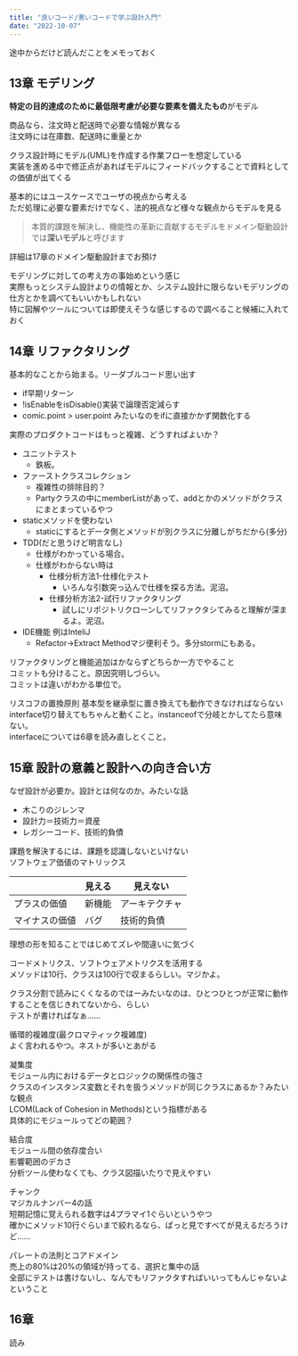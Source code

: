 ```yaml
---
title: "良いコード/悪いコードで学ぶ設計入門"
date: "2022-10-07"
---
```


途中からだけど読んだことをメモっておく

## 13章 モデリング

**特定の目的達成のために最低限考慮が必要な要素を備えたもの**がモデル

商品なら、注文時と配送時で必要な情報が異なる  
注文時には在庫数、配送時に重量とか

クラス設計時にモデル(UML)を作成する作業フローを想定している  
実装を進める中で修正点があればモデルにフィードバックすることで資料としての価値が出てくる  

基本的にはユースケースでユーザの視点から考える  
ただ処理に必要な要素だけでなく、法的視点など様々な観点からモデルを見る  

>本質的課題を解決し、機能性の革新に貢献するモデルをドメイン駆動設計では**深いモデル**と呼びます

詳細は17章のドメイン駆動設計までお預け

モデリングに対しての考え方の事始めという感じ  
実際もっとシステム設計よりの情報とか、システム設計に限らないモデリングの仕方とかを調べてもいいかもしれない  
特に図解やツールについては即使えそうな感じするので調べること候補に入れておく

## 14章 リファクタリング

基本的なことから始まる。リーダブルコード思い出す

- if早期リターン
- !isEnableをisDisable()実装で論理否定減らす
- comic.point > user.point みたいなのをifに直接かかず関数化する

実際のプロダクトコードはもっと複雑、どうすればよいか？

- ユニットテスト
  - 鉄板。
- ファーストクラスコレクション
  - 複雑性の排除目的？
  - Partyクラスの中にmemberListがあって、addとかのメソッドがクラスにまとまっているやつ
- staticメソッドを使わない
  - staticにするとデータ側とメソッドが別クラスに分離しがちだから(多分)
- TDD(だと思うけど明言なし)
  - 仕様がわかっている場合。
  - 仕様がわからない時は
    - 仕様分析方法1-仕様化テスト
      - いろんな引数突っ込んで仕様を探る方法。泥沼。
    - 仕様分析方法2-試行リファクタリング
      - 試しにリポジトリクローンしてリファクタシてみると理解が深まるよ。泥沼。
- IDE機能 例はInteliJ
  - Refactor→Extract Methodマジ便利そう。多分stormにもある。

リファクタリングと機能追加はかならずどちらか一方でやること  
コミットも分けること。原因究明しづらい。  
コミットは違いがわかる単位で。

リスコフの置換原則 基本型を継承型に置き換えても動作できなければならない  
interface切り替えてもちゃんと動くこと。instanceofで分岐とかしてたら意味ない。  
interfaceについては6章を読み直しとくこと。

## 15章 設計の意義と設計への向き合い方

なぜ設計が必要か。設計とは何なのか。みたいな話

- 木こりのジレンマ
- 設計力＝技術力＝資産
- レガシーコード、技術的負債

課題を解決するには、課題を認識しないといけない  
ソフトウェア価値のマトリックス

|                | 見える | 見えない       |
| -------------- | ------ | -------------- |
| プラスの価値   | 新機能 | アーキテクチャ |
| マイナスの価値 | バグ   | 技術的負債     |

理想の形を知ることではじめてズレや間違いに気づく

コードメトリクス、ソフトウェアメトリクスを活用する  
メソッドは10行、クラスは100行で収まるらしい。マジかよ。

クラス分割で読みにくくなるのではーみたいなのは、ひとつひとつが正常に動作することを信じきれてないから、らしい  
テストが書ければなぁ……

循環的複雑度(最クロマティック複雑度)  
よく言われるやつ。ネストが多いとあがる

凝集度  
モジュール内におけるデータとロジックの関係性の強さ  
クラスのインスタンス変数とそれを扱うメソッドが同じクラスにあるか？みたいな観点  
LCOM(Lack of Cohesion in Methods)という指標がある  
具体的にモジュールってどの範囲？

結合度  
モジュール間の依存度合い  
影響範囲のデカさ  
分析ツール使わなくても、クラス図描いたりで見えやすい

チャンク  
マジカルナンバー4の話  
短期記憶に覚えられる数字は4プラマイ1ぐらいというやつ  
確かにメソッド10行ぐらいまで絞れるなら、ぱっと見ですべてが見えるだろうけど……

パレートの法則とコアドメイン  
売上の80%は20%の領域が持ってる、選択と集中の話  
全部にテストは書けないし、なんでもリファクタすればいいってもんじゃないよということ

## 16章

読み

